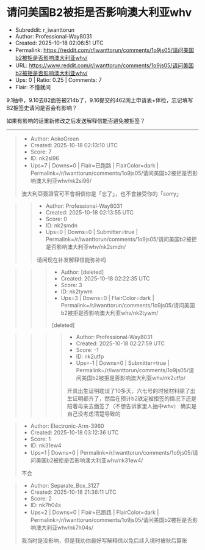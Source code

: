 # 请问美国B2被拒是否影响澳大利亚whv

- Subreddit: r_iwanttorun
- Author: Professional-Way8031
- Created: 2025-10-18 02:06:51 UTC
- Permalink: https://reddit.com/r/iwanttorun/comments/1o9js05/请问美国b2被拒是否影响澳大利亚whv/
- URL: https://www.reddit.com/r/iwanttorun/comments/1o9js05/请问美国b2被拒是否影响澳大利亚whv/
- Ups: 0 | Ratio: 0.25 | Comments: 7
- Flair: 不懂就问


9.1抽中，9.10去B2面签被214b了，9.16提交的462网上申请表+体检，忘记填写B2拒签史请问是否会有影响？

如果有影响的话重新修改之后发送解释信能否避免被拒签？


---

> - Author: AokoGreen
> - Created: 2025-10-18 02:13:10 UTC
> - Score: 7
> - ID: nk2si96
> - Ups=7 | Downs=0 | Flair=已跑路 | FlairColor=dark | Permalink=/r/iwanttorun/comments/1o9js05/请问美国b2被拒是否影响澳大利亚whv/nk2si96/
>
> 澳大利亞簽證官可不會相信你是「忘了」，也不會接受你的「sorry」

>> - Author: Professional-Way8031
>> - Created: 2025-10-18 02:13:55 UTC
>> - Score: 0
>> - ID: nk2smdn
>> - Ups=0 | Downs=0 | Submitter=true | Permalink=/r/iwanttorun/comments/1o9js05/请问美国b2被拒是否影响澳大利亚whv/nk2smdn/
>>
>> 请问现在补发解释信能弥补吗

>>> - Author: [deleted]
>>> - Created: 2025-10-18 02:22:35 UTC
>>> - Score: 3
>>> - ID: nk2tywm
>>> - Ups=3 | Downs=0 | FlairColor=dark | Permalink=/r/iwanttorun/comments/1o9js05/请问美国b2被拒是否影响澳大利亚whv/nk2tywm/
>>>
>>> [deleted]

>>>> - Author: Professional-Way8031
>>>> - Created: 2025-10-18 02:27:59 UTC
>>>> - Score: -1
>>>> - ID: nk2utfp
>>>> - Ups=-1 | Downs=0 | Submitter=true | Permalink=/r/iwanttorun/comments/1o9js05/请问美国b2被拒是否影响澳大利亚whv/nk2utfp/
>>>>
>>>> 开具出生证明耽误了10多天，六七号的时候材料除了出生证明都齐了，然后在预计b2铁定被拒签的情况下还是陪着母亲去面签了（不想告诉家里人抽中whv）
>>>> 确实是自己没考虑清楚导致的

> - Author: Electronic-Arm-3960
> - Created: 2025-10-18 03:12:36 UTC
> - Score: 1
> - ID: nk31ew4
> - Ups=1 | Downs=0 | Permalink=/r/iwanttorun/comments/1o9js05/请问美国b2被拒是否影响澳大利亚whv/nk31ew4/
>
> 不会

> - Author: Separate_Box_3127
> - Created: 2025-10-18 21:36:11 UTC
> - Score: 2
> - ID: nk7h04s
> - Ups=2 | Downs=0 | Flair=已跑路 | FlairColor=dark | Permalink=/r/iwanttorun/comments/1o9js05/请问美国b2被拒是否影响澳大利亚whv/nk7h04s/
>
> 我当时是没影响，但是我劝你最好写解释信以免后续入境时被秋后算账
